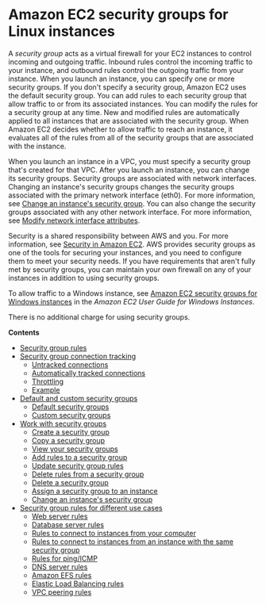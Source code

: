 # Amazon EC2 security groups for Linux instances<a name="ec2-security-groups"></a>

A *security group* acts as a virtual firewall for your EC2 instances to control incoming and outgoing traffic\. Inbound rules control the incoming traffic to your instance, and outbound rules control the outgoing traffic from your instance\. When you launch an instance, you can specify one or more security groups\. If you don't specify a security group, Amazon EC2 uses the default security group\. You can add rules to each security group that allow traffic to or from its associated instances\. You can modify the rules for a security group at any time\. New and modified rules are automatically applied to all instances that are associated with the security group\. When Amazon EC2 decides whether to allow traffic to reach an instance, it evaluates all of the rules from all of the security groups that are associated with the instance\.

When you launch an instance in a VPC, you must specify a security group that's created for that VPC\. After you launch an instance, you can change its security groups\. Security groups are associated with network interfaces\. Changing an instance's security groups changes the security groups associated with the primary network interface \(eth0\)\. For more information, see [Change an instance's security group](working-with-security-groups.md#changing-security-group)\. You can also change the security groups associated with any other network interface\. For more information, see [Modify network interface attributes](using-eni.md#modify-network-interface-attributes)\.

Security is a shared responsibility between AWS and you\. For more information, see [Security in Amazon EC2](ec2-security.md)\. AWS provides security groups as one of the tools for securing your instances, and you need to configure them to meet your security needs\. If you have requirements that aren't fully met by security groups, you can maintain your own firewall on any of your instances in addition to using security groups\.

To allow traffic to a Windows instance, see [Amazon EC2 security groups for Windows instances](https://docs.aws.amazon.com/AWSEC2/latest/WindowsGuide/using-network-security.html) in the *Amazon EC2 User Guide for Windows Instances*\.

There is no additional charge for using security groups\.

**Contents**
+ [Security group rules](security-group-rules.md)
+ [Security group connection tracking](security-group-connection-tracking.md)
  + [Untracked connections](security-group-connection-tracking.md#untracked-connections)
  + [Automatically tracked connections](security-group-connection-tracking.md#automatic-tracking)
  + [Throttling](security-group-connection-tracking.md#connection-tracking-throttling)
  + [Example](security-group-connection-tracking.md#connection-tracking-example)
+ [Default and custom security groups](default-custom-security-groups.md)
  + [Default security groups](default-custom-security-groups.md#default-security-group)
  + [Custom security groups](default-custom-security-groups.md#creating-your-own-security-groups)
+ [Work with security groups](working-with-security-groups.md)
  + [Create a security group](working-with-security-groups.md#creating-security-group)
  + [Copy a security group](working-with-security-groups.md#copy-security-group)
  + [View your security groups](working-with-security-groups.md#describing-security-group)
  + [Add rules to a security group](working-with-security-groups.md#adding-security-group-rule)
  + [Update security group rules](working-with-security-groups.md#updating-security-group-rules)
  + [Delete rules from a security group](working-with-security-groups.md#deleting-security-group-rule)
  + [Delete a security group](working-with-security-groups.md#deleting-security-group)
  + [Assign a security group to an instance](working-with-security-groups.md#assigning-security-group)
  + [Change an instance's security group](working-with-security-groups.md#changing-security-group)
+ [Security group rules for different use cases](security-group-rules-reference.md)
  + [Web server rules](security-group-rules-reference.md#sg-rules-web-server)
  + [Database server rules](security-group-rules-reference.md#sg-rules-db-server)
  + [Rules to connect to instances from your computer](security-group-rules-reference.md#sg-rules-local-access)
  + [Rules to connect to instances from an instance with the same security group](security-group-rules-reference.md#sg-rules-other-instances)
  + [Rules for ping/ICMP](security-group-rules-reference.md#sg-rules-ping)
  + [DNS server rules](security-group-rules-reference.md#sg-rules-dns)
  + [Amazon EFS rules](security-group-rules-reference.md#sg-rules-efs)
  + [Elastic Load Balancing rules](security-group-rules-reference.md#sg-rules-elb)
  + [VPC peering rules](security-group-rules-reference.md#peer-vpc-rules)